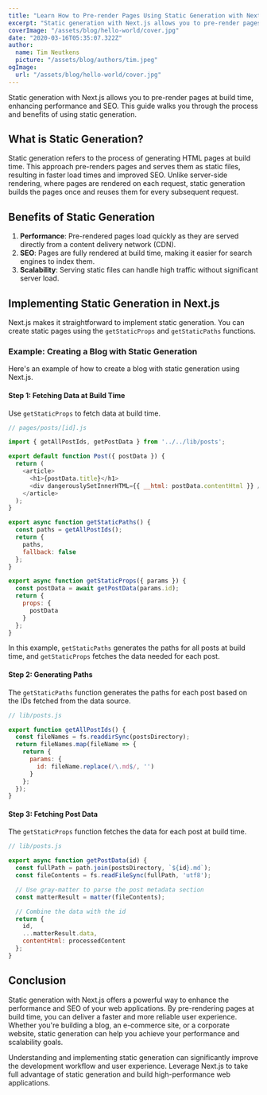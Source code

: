 ```yaml
---
title: "Learn How to Pre-render Pages Using Static Generation with Next.js"
excerpt: "Static generation with Next.js allows you to pre-render pages at build time, enhancing performance and SEO. This guide walks you through the process and benefits of using static generation."
coverImage: "/assets/blog/hello-world/cover.jpg"
date: "2020-03-16T05:35:07.322Z"
author:
  name: Tim Neutkens
  picture: "/assets/blog/authors/tim.jpeg"
ogImage:
  url: "/assets/blog/hello-world/cover.jpg"
---
```


Static generation with Next.js allows you to pre-render pages at build time, enhancing performance and SEO. This guide walks you through the process and benefits of using static generation.

## What is Static Generation?

Static generation refers to the process of generating HTML pages at build time. This approach pre-renders pages and serves them as static files, resulting in faster load times and improved SEO. Unlike server-side rendering, where pages are rendered on each request, static generation builds the pages once and reuses them for every subsequent request.

## Benefits of Static Generation

1. **Performance**: Pre-rendered pages load quickly as they are served directly from a content delivery network (CDN).
2. **SEO**: Pages are fully rendered at build time, making it easier for search engines to index them.
3. **Scalability**: Serving static files can handle high traffic without significant server load.

## Implementing Static Generation in Next.js

Next.js makes it straightforward to implement static generation. You can create static pages using the `getStaticProps` and `getStaticPaths` functions.

### Example: Creating a Blog with Static Generation

Here's an example of how to create a blog with static generation using Next.js.

#### Step 1: Fetching Data at Build Time

Use `getStaticProps` to fetch data at build time.

```javascript
// pages/posts/[id].js

import { getAllPostIds, getPostData } from '../../lib/posts';

export default function Post({ postData }) {
  return (
    <article>
      <h1>{postData.title}</h1>
      <div dangerouslySetInnerHTML={{ __html: postData.contentHtml }} />
    </article>
  );
}

export async function getStaticPaths() {
  const paths = getAllPostIds();
  return {
    paths,
    fallback: false
  };
}

export async function getStaticProps({ params }) {
  const postData = await getPostData(params.id);
  return {
    props: {
      postData
    }
  };
}
```

In this example, `getStaticPaths` generates the paths for all posts at build time, and `getStaticProps` fetches the data needed for each post.

#### Step 2: Generating Paths

The `getStaticPaths` function generates the paths for each post based on the IDs fetched from the data source.

```javascript
// lib/posts.js

export function getAllPostIds() {
  const fileNames = fs.readdirSync(postsDirectory);
  return fileNames.map(fileName => {
    return {
      params: {
        id: fileName.replace(/\.md$/, '')
      }
    };
  });
}
```

#### Step 3: Fetching Post Data

The `getStaticProps` function fetches the data for each post at build time.

```javascript
// lib/posts.js

export async function getPostData(id) {
  const fullPath = path.join(postsDirectory, `${id}.md`);
  const fileContents = fs.readFileSync(fullPath, 'utf8');

  // Use gray-matter to parse the post metadata section
  const matterResult = matter(fileContents);

  // Combine the data with the id
  return {
    id,
    ...matterResult.data,
    contentHtml: processedContent
  };
}
```

## Conclusion

Static generation with Next.js offers a powerful way to enhance the performance and SEO of your web applications. By pre-rendering pages at build time, you can deliver a faster and more reliable user experience. Whether you're building a blog, an e-commerce site, or a corporate website, static generation can help you achieve your performance and scalability goals.

Understanding and implementing static generation can significantly improve the development workflow and user experience. Leverage Next.js to take full advantage of static generation and build high-performance web applications.